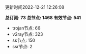 更新时间2022-12-21 12:26:08

**总订阅: 73**
**总节点: 1468**
**有效节点: 541**
- trojan节点: 66
- v2ray节点: 323
- ss节点: 150
- ssr节点: 2
